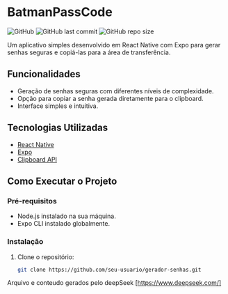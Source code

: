 # BatmanPassCode

![GitHub](https://img.shields.io/github/license/seu-usuario/gerador-senhas)
![GitHub last commit](https://img.shields.io/github/last-commit/seu-usuario/gerador-senhas)
![GitHub repo size](https://img.shields.io/github/repo-size/seu-usuario/gerador-senhas)

Um aplicativo simples desenvolvido em React Native com Expo para gerar senhas seguras e copiá-las para a área de transferência.

## Funcionalidades

- Geração de senhas seguras com diferentes níveis de complexidade.
- Opção para copiar a senha gerada diretamente para o clipboard.
- Interface simples e intuitiva.

## Tecnologias Utilizadas

- [React Native](https://reactnative.dev/)
- [Expo](https://expo.io/)
- [Clipboard API](https://docs.expo.dev/versions/latest/sdk/clipboard/)

## Como Executar o Projeto

### Pré-requisitos

- Node.js instalado na sua máquina.
- Expo CLI instalado globalmente.

### Instalação

1. Clone o repositório:

   ```bash
   git clone https://github.com/seu-usuario/gerador-senhas.git


Arquivo e conteudo gerados pelo deepSeek [https://www.deepseek.com/]